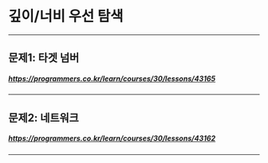 # 깊이/너비 우선 탐색
----------
## 문제1: 타겟 넘버
##### <https://programmers.co.kr/learn/courses/30/lessons/43165>
----------
## 문제2: 네트워크
##### <https://programmers.co.kr/learn/courses/30/lessons/43162>
----------

